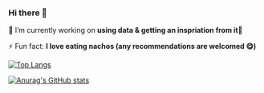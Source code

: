 ### Hi there 👋

🔭 I’m currently working on <b>using data & getting an inspriation from it🧐</b>

⚡ Fun fact: <b>I love eating nachos (any recommendations are welcomed 😋)</b>

<!--
- 👯 I’m looking to collaborate on ...
- 🤔 I’m looking for help with ...
- 💬 Ask me about ...

-->


[![Top Langs](https://github-readme-stats.vercel.app/api/top-langs/?username=SehyunPark)](https://github.com/SehyunPark/github-readme-stats)

[![Anurag's GitHub stats](https://github-readme-stats.vercel.app/api?username=SehyunPark)](https://github.com/SehyunPark/github-readme-stats)
